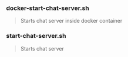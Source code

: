 ### docker-start-chat-server.sh
> Starts chat server inside docker container

### start-chat-server.sh
> Starts chat server
